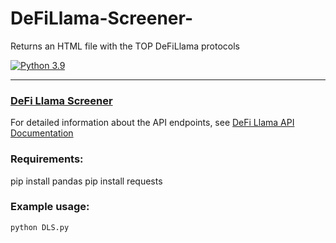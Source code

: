 # DeFiLlama-Screener-
Returns an HTML file with the TOP DeFiLlama protocols

[![Python 3.9](https://img.shields.io/badge/python-3.9-blue.svg)](https://www.python.org/downloads/release/python-390/)

-------

### [DeFi Llama Screener](https://defillama.com/home)

For detailed information about the API endpoints, see [DeFi Llama API Documentation](https://docs.llama.fi/api)

### Requirements:

pip install pandas
pip install requests


### Example usage:

```
python DLS.py

```
